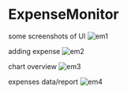 # ExpenseMonitor
some screenshots of UI
![em1](https://github.com/user-attachments/assets/4c0546a8-977e-44c6-a841-4b0c033b009e)


adding expense
![em2](https://github.com/user-attachments/assets/b9e2d21f-4143-4278-be05-f1daeccaa184)


chart overview
![em3](https://github.com/user-attachments/assets/60c40416-7e6e-4c6f-aa7e-e1ca48bb91ee)


expenses data/report
![em4](https://github.com/user-attachments/assets/aa0cefb4-e13e-42f6-95ec-5614adb33dec)
